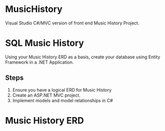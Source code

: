 # MusicHistory
Visual Studio C#/MVC version of front end Music History Project.

# SQL Music History

Using your Music History ERD as a basis, create your database using Entity Framework in a .NET Application.


## Steps

1. Ensure you have a logical ERD for Music History
2. Create an ASP.NET MVC project.
3. Implement models and model relationships in C#

# Music History ERD



